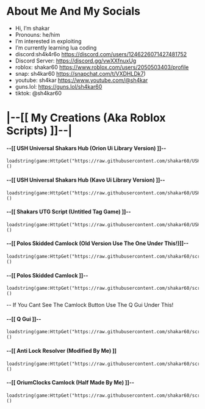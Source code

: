 # About Me And My Socials

- Hi, I’m shakar
- Pronouns: he/him
- I’m interested in exploiting
- I’m currently learning lua coding
- discord:sh4k4r6o https://discord.com/users/1246226071427481752
- Discord Server: https://discord.gg/vwXXfnuxUg
- roblox: shakar60 https://www.roblox.com/users/2050503403/profile
- snap: sh4kar60 https://snapchat.com/t/VXDHLDk7)
- youtube: sh4kar https://www.youtube.com/@sh4kar
- guns.lol: https://guns.lol/sh4kar60
- tiktok: @sh4kar60


# |--[[ My Creations (Aka Roblox Scripts) ]]--|

#### --[[ USH Universal Shakars Hub (Orion Ui Library Version) ]]--

```
loadstring(game:HttpGet("https://raw.githubusercontent.com/shakar60/USH/main/key%20system%20protected",true))()
```

#### --[[ USH Universal Shakars Hub (Kavo Ui Library Version) ]]--

```
loadstring(game:HttpGet("https://raw.githubusercontent.com/shakar60/USH/main/USH%20Kavo%20Protected",true))()
```

#### --[[ Shakars UTG Script (Untitled Tag Game) ]]--

```
loadstring(game:HttpGet("https://raw.githubusercontent.com/shakar60/USH/main/UTG%20Protected",true))()
```

#### --[[ Polos Skidded Camlock (Old Version Use The One Under This!)]]--

```
loadstring(game:HttpGet("https://raw.githubusercontent.com/shakar60/scripts/main/polos%20old%20camlock%20protected",true))()
```

#### --[[ Polos Skidded Camlock ]]--

```
loadstring(game:HttpGet("https://raw.githubusercontent.com/shakar60/scripts/main/protected%20polos%20camlock",true))()
```

-- If You Cant See The Camlock Button Use The Q Gui Under This!

#### --[[ Q Gui ]]--

```
loadstring(game:HttpGet("https://raw.githubusercontent.com/shakar60/scripts/main/protected%20Q%20Gui",true))()
```

#### --[[ Anti Lock Resolver (Modified By Me) ]]

```
loadstring(game:HttpGet("https://raw.githubusercontent.com/shakar60/scripts/main/protected%20antilock%20resolver",true))()
```

#### --[[ OriumClocks Camlock (Half Made By Me) ]]--

```
loadstring(game:HttpGet("https://raw.githubusercontent.com/shakar60/scripts/main/LLOLPPROTECTED%20OORORIUMCLOCKS%20CAMLOCK%20LOLL",true))()
```
